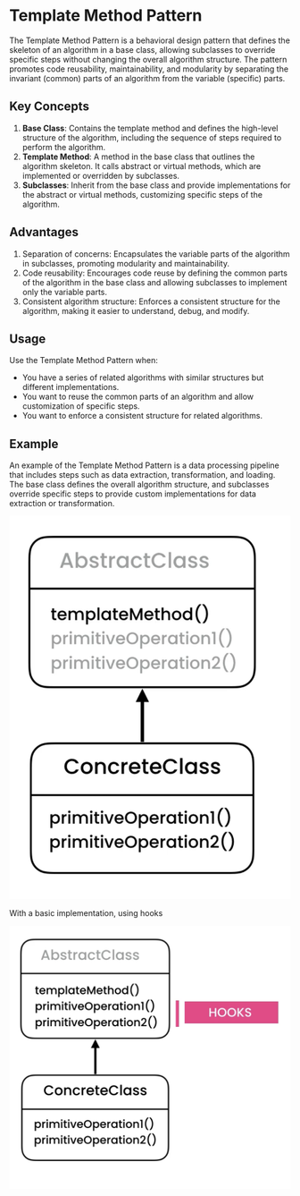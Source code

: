 # Template Method Pattern

The Template Method Pattern is a behavioral design pattern that defines the skeleton of an algorithm in a base class, allowing subclasses to override specific steps without changing the overall algorithm structure. The pattern promotes code reusability, maintainability, and modularity by separating the invariant (common) parts of an algorithm from the variable (specific) parts.

## Key Concepts

1. **Base Class**: Contains the template method and defines the high-level structure of the algorithm, including the sequence of steps required to perform the algorithm.
2. **Template Method**: A method in the base class that outlines the algorithm skeleton. It calls abstract or virtual methods, which are implemented or overridden by subclasses.
3. **Subclasses**: Inherit from the base class and provide implementations for the abstract or virtual methods, customizing specific steps of the algorithm.

## Advantages

1. Separation of concerns: Encapsulates the variable parts of the algorithm in subclasses, promoting modularity and maintainability.
2. Code reusability: Encourages code reuse by defining the common parts of the algorithm in the base class and allowing subclasses to implement only the variable parts.
3. Consistent algorithm structure: Enforces a consistent structure for the algorithm, making it easier to understand, debug, and modify.

## Usage

Use the Template Method Pattern when:
- You have a series of related algorithms with similar structures but different implementations.
- You want to reuse the common parts of an algorithm and allow customization of specific steps.
- You want to enforce a consistent structure for related algorithms.

## Example

An example of the Template Method Pattern is a data processing pipeline that includes steps such as data extraction, transformation, and loading. The base class defines the overall algorithm structure, and subclasses override specific steps to provide custom implementations for data extraction or transformation.


![Inheritance uml](/src/behavioral/templateMethode/uml-gof.png?raw=true "strategy pattern uml")


With a basic implementation, using hooks

![Inheritance uml](/src/behavioral/templateMethode/uml-gof-hooks.png?raw=true "strategy pattern uml")